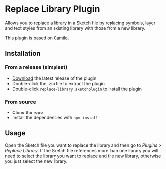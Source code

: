 # Replace Library Plugin

Allows you to replace a library in a Sketch file by replacing symbols, layer and text styles from an existing library with those from a new library.

This plugin is based on [Camilo](https://github.com/Pausansol/Camilo).

## Installation
 
### From a release (simplest)
 
- [Download](https://github.com/skpm/replace-library/releases/latest) the latest release of the plugin
- Double-click the .zip file to extract the plugin
- Double-click `replace-library.sketchplugin` to install the plugin
 
### From source
 
- Clone the repo
- Install the dependencies with `npm install`
 
## Usage
 
Open the Sketch file you want to replace the library and then go to _Plugins > Replace Library_. If the Sketch file references more than one library you will need to select the library you want to replace and the new library, otherwise you just select the new library.